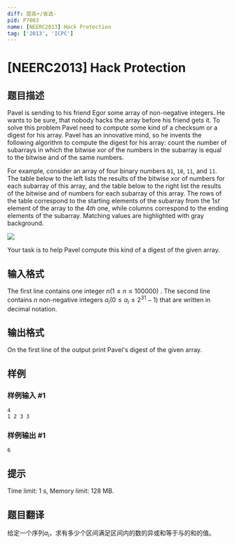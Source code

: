 ```yaml
---
diff: 提高+/省选-
pid: P7003
name: [NEERC2013] Hack Protection
tag: ['2013', 'ICPC']
---
```

# [NEERC2013] Hack Protection
## 题目描述



Pavel is sending to his friend Egor some array of non-negative integers. He wants to be sure, that nobody hacks the array before his friend gets it. To solve this problem Pavel need to compute some kind of a checksum or a digest for his array. Pavel has an innovative mind, so he invents the following algorithm to compute the digest for his array: count the number of subarrays in which the bitwise xor of the numbers in the subarray is equal to the bitwise and of the same numbers.

For example, consider an array of four binary numbers `01`, `10`, `11`, and `11`. The table below to the left lists the results of the bitwise xor of numbers for each subarray of this array, and the table below to the right list the results of the bitwise and of numbers for each subarray of this array. The rows of the table correspond to the starting elements of the subarray from the $1st$ element of the array to the $4th$ one, while columns correspond to the ending elements of the subarray. Matching values are highlighted with gray background.

![](/upload/images2/hp.png)

Your task is to help Pavel compute this kind of a digest of the given array.


## 输入格式



The first line contains one integer $n (1 \le n \le 100 000)$ . The second line contains $n$ non-negative integers $a_{i} (0 \le a_{i} \le 2^{31}-1)$ that are written in decimal notation.


## 输出格式



On the first line of the output print Pavel's digest of the given array.


## 样例

### 样例输入 #1
```
4
1 2 3 3

```
### 样例输出 #1
```
6

```
## 提示

Time limit: 1 s, Memory limit: 128 MB. 


## 题目翻译

给定一个序列$a_i$，求有多少个区间满足区间内的数的异或和等于与的和的值。
